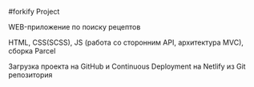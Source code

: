 #forkify Project

WEB-приложение по поиску рецептов

HTML, CSS(SCSS), JS (работа со сторонним API, архитектура MVC), сборка Parcel

Загрузка проекта на GitHub и Continuous Deployment на Netlify из Git репозитория
